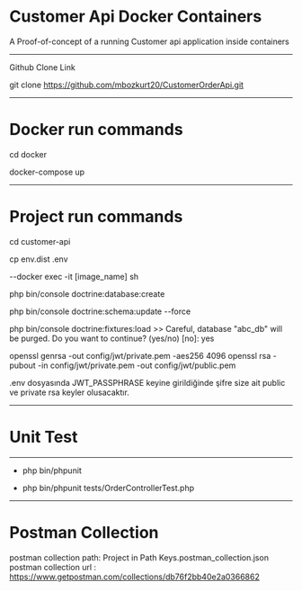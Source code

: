 # Customer Api Docker Containers

A Proof-of-concept of a running Customer api application inside containers

--------
Github Clone Link

git clone https://github.com/mbozkurt20/CustomerOrderApi.git

---------------
# Docker run commands

cd docker

docker-compose up

----------

# Project run commands

cd customer-api

cp env.dist .env

--docker exec -it [image_name] sh

php bin/console doctrine:database:create

php bin/console doctrine:schema:update --force

php bin/console doctrine:fixtures:load >>  Careful, database "abc_db" will be purged. Do you want to continue? (yes/no) [no]: yes

openssl genrsa -out config/jwt/private.pem -aes256 4096 
openssl rsa -pubout -in config/jwt/private.pem -out config/jwt/public.pem

.env dosyasında JWT_PASSPHRASE keyine girildiğinde şifre size ait public ve private rsa keyler olusacaktır.

-----------------

# Unit Test

-----------------

- php bin/phpunit

- php bin/phpunit tests/OrderControllerTest.php

------------

# Postman Collection

postman collection path: Project in Path Keys.postman_collection.json
postman collection url : https://www.getpostman.com/collections/db76f2bb40e2a0366862

